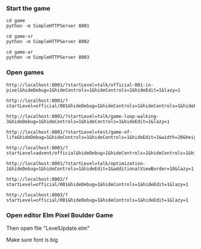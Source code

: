 
### Start the game

```
cd game
python -m SimpleHTTPServer 8001
```

```
cd game-vr
python -m SimpleHTTPServer 8002
```

```
cd game-ar
python -m SimpleHTTPServer 8003
```

### Open games

```
http://localhost:8001/?startLevel=talk/official-001-in-pixel&hideDebug=1&hideControls=1&hideControls=1&hideEdit=1&lazy=1
```

```
http://localhost:8001/?startLevel=official/001&hideDebug=1&hideControls=1&hideControls=1&hideEdit=1&lazy=1
```

```
http://localhost:8001/?startLevel=talk/game-loop-walking-3&hideDebug=1&hideControls=1&hideControls=1&hideEdit=1&lazy=1
```

```
http://localhost:8001/?startLevel=test/game-of-life&hideDebug=1&hideControls=1&hideControls=1&hideEdit=1&width=20&height=16&lazy=1
```

```
http://localhost:8001/?startLevel=advent/official&hideDebug=1&hideControls=1&hideControls=1&hideEdit=1&width=25&height=25&lazy=1
```

```
http://localhost:8001/?startLevel=talk/optimization-1&hideDebug=1&hideControls=1&hideEdit=1&additionalViewBorder=10&lazy=1
```

```
http://localhost:8002/?startLevel=official/001&hideDebug=1&hideControls=1&hideEdit=1&lazy=1
```

```
http://localhost:8003/?startLevel=official/001&hideDebug=1&hideControls=1&hideEdit=1&lazy=1
```


### Open editor Elm Pixel Boulder Game

Then open file "LevelUpdate.elm"

Make sure font is big